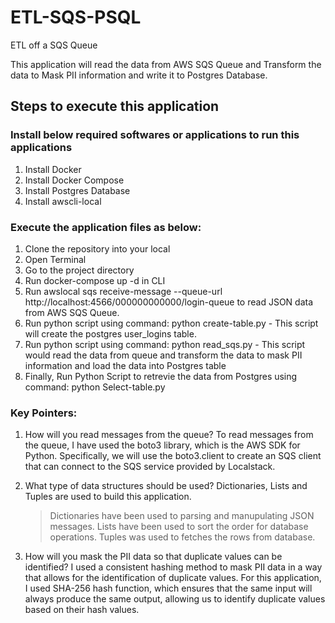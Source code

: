 # ETL-SQS-PSQL
 ETL off a SQS Queue

 This application will read the data from AWS SQS Queue and Transform the data to Mask PII information and write it to Postgres Database. 

 ## Steps to execute this application
 ### Install below required softwares or applications to run this applications
 1. Install Docker
 2. Install Docker Compose
 3. Install Postgres Database
 4. Install awscli-local

### Execute the application files as below:
1. Clone the repository into your local
2. Open Terminal
3. Go to the project directory
4. Run docker-compose up -d in CLI
5. Run awslocal sqs receive-message --queue-url http://localhost:4566/000000000000/login-queue to read JSON data from AWS SQS Queue.
6. Run python script using command: python create-table.py  - This script will create the postgres user_logins table.
7. Run python script using command: python read_sqs.py      - This script would read the data from queue and transform the data to mask PII information and load the data into Postgres table
8. Finally, Run Python Script to retrevie the data from Postgres using command: python Select-table.py

### Key Pointers:
1. How will you read messages from the queue?
 To read messages from the queue, I have used the boto3 library, which is the AWS SDK for Python. Specifically, we will use the boto3.client to create an SQS client that can connect to the SQS service provided by Localstack.

2. What type of data structures should be used?
   Dictionaries, Lists and Tuples are used to build this application.
   > Dictionaries have been used to parsing and manupulating JSON messages.
   > Lists have been used to sort the order for database operations.
   > Tuples was used to fetches the rows from database.
   
3. How will you mask the PII data so that duplicate values can be identified?
   I used a consistent hashing method to mask PII data in a way that allows for the identification of duplicate values. For this application, I used SHA-256 hash function, which ensures that the same input will always produce the same output, allowing us to identify duplicate values based on their hash values. 
